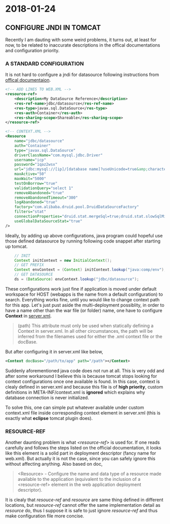 # 2018-01-24

## CONFIGURE JNDI IN TOMCAT

Recently I am dauting with some weird problems, it turns out, at least for now, to be related to inaccurate descriptions in the offical documentations and configuration priority.

### A STANDARD CONFIGURATION

It is not hard to configure a jndi for datasource following instructions from [offical documentaion](https://tomcat.apache.org/tomcat-7.0-doc/jndi-resources-howto.html#JDBC_Data_Sources).

```xml
<!-- ADD LINES TO WEB.XML -->
<resource-ref>
    <description>My DataSource Reference</description>
    <res-ref-name>jdbc/datasource</res-ref-name>
    <res-type>javax.sql.DataSource</res-type>
    <res-auth>Container</res-auth>
    <res-sharing-scope>Shareable</res-sharing-scope>
</resource-ref>
```

```xml
<!-- CONTEXT.XML -->
<Resource
    name="jdbc/datasource"
    auth="Container"
    type="javax.sql.DataSource"
    driverClassName="com.mysql.jdbc.Driver"
    username="icp"
    password="1qaz2wsx"
    url="jdbc:mysql://[ip]/[database name]?useUnicode=true&amp;characterEncoding=UTF-8"
    maxActive="50"
    maxWait="5000"
    testOnBorrow="true"
    validationQuery="select 1"
    removeAbandoned="true"
    removeAbandonedTimeout="300"
    logAbandoned="true"
    factory="com.alibaba.druid.pool.DruidDataSourceFactory"
    filters="stat"
    connectionProperties="druid.stat.mergeSql=true;druid.stat.slowSqlMillis=10000"
    useGlobalDataSourceStat="true"
/>
```

Ideally, by adding up above configurations, java program could hopeful use those defined datasource by running following code snappet after starting up tomcat.

```java
    // INIT
    Context initContext = new InitialContext();
    // GET PREFIX
    Context envContext = (Context) initContext.lookup("java:comp/env");
    // GET DATASOURCE
    ds = (DataSource) envContext.lookup("jdbc/datasource");
```

These configurations work just fine if application is moved under default workspace for HOST (webapps is the name from a default configuration) to search. Everything works fine, until you would like to change context path for this app. Let's just pust aside the multi-deployment possiblity, in order to have a name other than the war file (or folder) name, one have to configure **Context** in [server.xml](https://tomcat.apache.org/tomcat-7.0-doc/config/context.html).

>(path) This attribute must only be used when statically defining a Context in server.xml. In all other circumstances, the path will be inferred from the filenames used for either the .xml context file or the docBase.

But after configuring it in server.xml like below,

```xml
<Context docBase="/path/to/app" path="/path"></Context>
```

Suddenly aforementioned java code does not run at all. This is very odd and after some workaround I believe this is because tomcat stops looking for context configurations once one available is found. In this case, context is clealy defined in server.xml and because this file is of **high priority**, custom definitions in META-INF/context.xml is **ignored** which explains why database connection is never initialized.

To solve this, one can simple put whatever available under custom context.xml file inside corresponding context element in server.xml (this is exactly what **eclipse** tomcat plugin does).

### RESOURCE-REF

Another daunting problem is what *&lt;resource-ref&gt;* is used for. If one reads carefully and follows the steps listed on the official documentation, it looks like this element is a solid part in deployment descriptor (fancy name for web.xml). But actually it is not the case, since you can safely ignore this without affecting anything. Also based on doc,

> &lt;Resource&gt; - Configure the name and data type of a resource made available to the application (equivalent to the inclusion of a &lt;resource-ref&gt; element in the web application deployment descriptor).

It is clealy that *resouce-ref* and *resource* are same thing defined in different locations, but *resource-ref* cannot offer the same implementation detail as *resource* do, thus I suppose it is safe to just ignore *resource-ref* and thus make configuration file more concise.